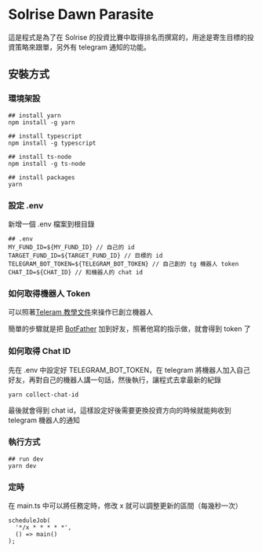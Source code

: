 # Solrise Dawn Parasite
這是程式是為了在 Solrise 的投資比賽中取得排名而撰寫的，用途是寄生目標的投資策略來跟單，另外有 telegram 通知的功能。

## 安裝方式

### 環境架設
```
## install yarn
npm install -g yarn

## install typescript
npm install -g typescript

## install ts-node
npm install -g ts-node

## install packages
yarn
```

### 設定 .env
新增一個 .env 檔案到根目錄

```
## .env
MY_FUND_ID=${MY_FUND_ID} // 自己的 id
TARGET_FUND_ID=${TARGET_FUND_ID} // 目標的 id
TELEGRAM_BOT_TOKEN=${TELEGRAM_BOT_TOKEN} // 自己創的 tg 機器人 token
CHAT_ID=${CHAT_ID} // 和機器人的 chat id
```

### 如何取得機器人 Token
可以照著[Teleram 教學文件](https://core.telegram.org/bots)來操作已創立機器人

簡單的步驟就是把 [BotFather](https://t.me/botfather) 加到好友，照著他寫的指示做，就會得到 token 了

### 如何取得 Chat ID
先在 .env 中設定好 TELEGRAM_BOT_TOKEN，在 telegram 將機器人加入自己好友，再對自己的機器人講一句話，然後執行，讓程式去拿最新的紀錄
```
yarn collect-chat-id
```
最後就會得到 chat id，這樣設定好後需要更換投資方向的時候就能夠收到 telegram 機器人的通知

### 執行方式
```
## run dev
yarn dev
```

### 定時
在 main.ts 中可以將任務定時，修改 x 就可以調整更新的區間（每幾秒一次）

```
scheduleJob(
  '*/x * * * * *',
  () => main()
);

```
